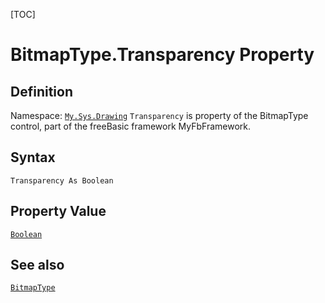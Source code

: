[TOC]
# BitmapType.Transparency Property

## Definition
Namespace: [`My.Sys.Drawing`](My.Sys.Drawing.md)
`Transparency` is property of the BitmapType control, part of the freeBasic framework MyFbFramework.
## Syntax
```freeBasic
Transparency As Boolean
```
## Property Value
[`Boolean`]("https://www.freebasic.net/wiki/KeyPgBoolean")
## See also
[`BitmapType`](BitmapType.md)
